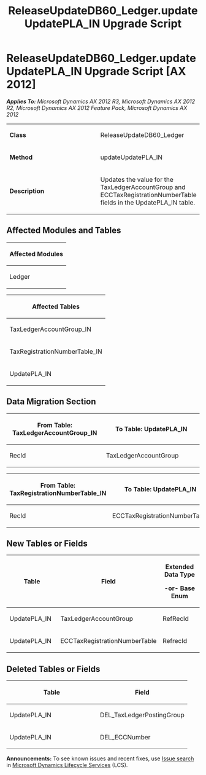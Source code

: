 ﻿---
title: ReleaseUpdateDB60_Ledger.updateUpdatePLA_IN Upgrade Script
TOCTitle: ReleaseUpdateDB60_Ledger.updateUpdatePLA_IN Upgrade Script
ms:assetid: b3018966-6469-3e4e-a409-c2d8ddeb6d6a
ms:mtpsurl: https://msdn.microsoft.com/en-us/library/JJ736934(v=AX.60)
ms:contentKeyID: 49710618
ms.date: 05/18/2015
mtps_version: v=AX.60
---

# ReleaseUpdateDB60\_Ledger.updateUpdatePLA\_IN Upgrade Script [AX 2012]


_**Applies To:** Microsoft Dynamics AX 2012 R3, Microsoft Dynamics AX 2012 R2, Microsoft Dynamics AX 2012 Feature Pack, Microsoft Dynamics AX 2012_

<table>
<colgroup>
<col style="width: 50%" />
<col style="width: 50%" />
</colgroup>
<tbody>
<tr class="odd">
<td><p><strong>Class</strong></p></td>
<td><p>ReleaseUpdateDB60_Ledger</p></td>
</tr>
<tr class="even">
<td><p><strong>Method</strong></p></td>
<td><p>updateUpdatePLA_IN</p></td>
</tr>
<tr class="odd">
<td><p><strong>Description</strong></p></td>
<td><p>Updates the value for the TaxLedgerAccountGroup and ECCTaxRegistrationNumberTable fields in the UpdatePLA_IN table.</p></td>
</tr>
</tbody>
</table>


## Affected Modules and Tables

<table>
<colgroup>
<col style="width: 100%" />
</colgroup>
<thead>
<tr class="header">
<th><p>Affected Modules</p></th>
</tr>
</thead>
<tbody>
<tr class="odd">
<td><p>Ledger</p></td>
</tr>
</tbody>
</table>


<table>
<colgroup>
<col style="width: 100%" />
</colgroup>
<thead>
<tr class="header">
<th><p>Affected Tables</p></th>
</tr>
</thead>
<tbody>
<tr class="odd">
<td><p>TaxLedgerAccountGroup_IN</p></td>
</tr>
<tr class="even">
<td><p>TaxRegistrationNumberTable_IN</p></td>
</tr>
<tr class="odd">
<td><p>UpdatePLA_IN</p></td>
</tr>
</tbody>
</table>


## Data Migration Section

<table>
<colgroup>
<col style="width: 50%" />
<col style="width: 50%" />
</colgroup>
<thead>
<tr class="header">
<th><p>From Table: TaxLedgerAccountGroup_IN</p></th>
<th><p>To Table: UpdatePLA_IN</p></th>
</tr>
</thead>
<tbody>
<tr class="odd">
<td><p>RecId</p></td>
<td><p>TaxLedgerAccountGroup</p></td>
</tr>
</tbody>
</table>


<table>
<colgroup>
<col style="width: 50%" />
<col style="width: 50%" />
</colgroup>
<thead>
<tr class="header">
<th><p>From Table: TaxRegistrationNumberTable_IN</p></th>
<th><p>To Table: UpdatePLA_IN</p></th>
</tr>
</thead>
<tbody>
<tr class="odd">
<td><p>RecId</p></td>
<td><p>ECCTaxRegistrationNumberTable</p></td>
</tr>
</tbody>
</table>


## New Tables or Fields

<table>
<colgroup>
<col style="width: 33%" />
<col style="width: 33%" />
<col style="width: 33%" />
</colgroup>
<thead>
<tr class="header">
<th><p>Table</p></th>
<th><p>Field</p></th>
<th><p>Extended Data Type</p>
<p>-or- Base Enum</p></th>
</tr>
</thead>
<tbody>
<tr class="odd">
<td><p>UpdatePLA_IN</p></td>
<td><p>TaxLedgerAccountGroup</p></td>
<td><p>RefRecId</p></td>
</tr>
<tr class="even">
<td><p>UpdatePLA_IN</p></td>
<td><p>ECCTaxRegistrationNumberTable</p></td>
<td><p>RefrecId</p></td>
</tr>
</tbody>
</table>


## Deleted Tables or Fields

<table>
<colgroup>
<col style="width: 50%" />
<col style="width: 50%" />
</colgroup>
<thead>
<tr class="header">
<th><p>Table</p></th>
<th><p>Field</p></th>
</tr>
</thead>
<tbody>
<tr class="odd">
<td><p>UpdatePLA_IN</p></td>
<td><p>DEL_TaxLedgerPostingGroup</p></td>
</tr>
<tr class="even">
<td><p>UpdatePLA_IN</p></td>
<td><p>DEL_ECCNumber</p></td>
</tr>
</tbody>
</table>

  
**Announcements:** To see known issues and recent fixes, use [Issue search](http://go.microsoft.com/fwlink/?linkid=389258) in [Microsoft Dynamics Lifecycle Services](http://go.microsoft.com/fwlink/?linkid=306505) (LCS).


